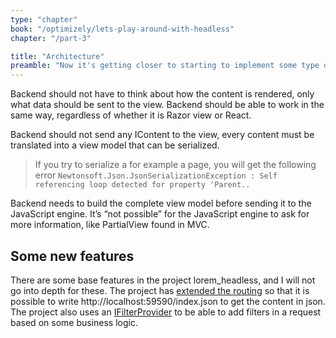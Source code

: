 ```yaml
---
type: "chapter"
book: "/optimizely/lets-play-around-with-headless"
chapter: "/part-3"

title: "Architecture"
preamble: "Now it's getting closer to starting to implement some type of JavaScript rendering in Optimizely CMS. But before that, we need to make some architectural decisions."
---
```


Backend should not have to think about how the content is rendered, only what data should be sent to the view. Backend should be able to work in the same way, regardless of whether it is Razor view or React.

Backend should not send any IContent to the view, every content must be translated into a view model that can be serialized.

> If you try to serialize a for example a page, you will get the following error `Newtonsoft.Json.JsonSerializationException : Self referencing loop detected for property 'Parent..`

Backend needs to build the complete view model before sending it to the JavaScript engine. It’s “not possible” for the JavaScript engine to ask for more information, like PartialView found in MVC. 

## Some new features

There are some base features in the project lorem_headless, and I will not go into depth for these. The project has [extended the routing](https://github.com/loremipsumdonec/optimizely-cms-models/tree/master/posts/lets_play_around_with_headless/example/lorem_headless/Features/Render/Initialization/ContentTypeFromUrlInitialization.cs) so that it is possible to write http://localhost:59590/index.json to get the content in json.  The project also uses an [IFilterProvider](https://github.com/loremipsumdonec/optimizely-cms-models/tree/master/posts/lets_play_around_with_headless/example/lorem_headless/Features/Render/Services/DefaultFilterProvider.cs) to be able to add filters in a request based on some business logic.